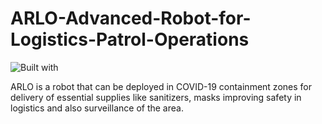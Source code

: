 # ARLO-Advanced-Robot-for-Logistics-Patrol-Operations

![Built with](https://img.shields.io/badge/BUILT%20WITH-RASPBERRY%20PI-critical?style=for-the-badge&logo=raspberry-pi)

ARLO is a robot that can be deployed in COVID-19 containment zones for delivery of essential supplies like sanitizers, masks improving safety in logistics and also surveillance of the area.
